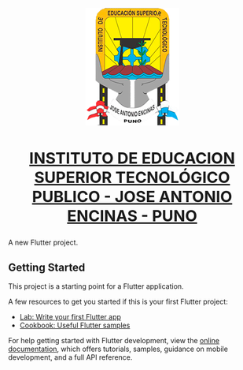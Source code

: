 
  <p align="center">
  <img src="assets/img/jae2.png" alt="Texto alternativo">
</p>

## [<h2 align="center">INSTITUTO DE EDUCACION SUPERIOR TECNOLÓGICO PUBLICO - JOSE ANTONIO ENCINAS - PUNO</h2>](https://www.iestpjae.edu.pe/)


A new Flutter project.

## Getting Started

This project is a starting point for a Flutter application.

A few resources to get you started if this is your first Flutter project:

- [Lab: Write your first Flutter app](https://docs.flutter.dev/get-started/codelab)
- [Cookbook: Useful Flutter samples](https://docs.flutter.dev/cookbook)

For help getting started with Flutter development, view the
[online documentation](https://docs.flutter.dev/), which offers tutorials,
samples, guidance on mobile development, and a full API reference.
